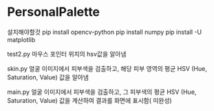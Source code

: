 # PersonalPalette
설치해야할것
pip install opencv-python
pip install numpy
pip install -U matplotlib

test2.py 
마우스 포인터 위치의 hsv값을 알아냄

skin.py
얼굴 이미지에서 피부색을 검출하고, 해당 피부 영역의 평균 HSV (Hue, Saturation, Value) 값을 알아냄

main.py
얼굴 이미지에서 피부색을 검출하고, 그 피부색의 평균 HSV (Hue, Saturation, Value) 값을 계산하여 결과를 화면에 표시함( 미완성)

